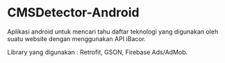 # CMSDetector-Android

Aplikasi android untuk mencari tahu daftar teknologi yang digunakan oleh suatu website dengan menggunakan API iBacor.

Library yang digunakan : Retrofit, GSON, Firebase Ads/AdMob.
